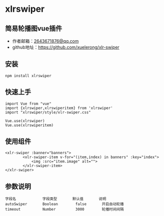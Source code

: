 xlrswiper
====
简易轮播图vue插件
-------
* 作者邮箱：2643671876@qq.com
* github地址：https://github.com/xuelerong/xlr-swiper

安装
-------
    npm install xlrswiper
    
快速上手
-------
    import Vue from "vue"
    import {xlrswiper,xlrswiperitem} from 'xlrswiper'
    import "xlrswiper/style/xlr-swiper.css"
    
    Vue.use(xlrswiper)
    Vue.use(xlrswiperitem)
    
使用组件
-------
    <xlr-swiper :banner="banners">
            <xlr-swiper-item v-for="(item,index) in banners" :key="index">
                <img :src="item.image" alt="">
            </xlr-swiper-item>
    </xlr-swiper>
    
参数说明
-------
    字段名            字段类型       默认值       说明
    autoSwiper       Boolean        false       开启自动轮播
    timeout          Number         3000        轮播时间间隔
    
    

   

